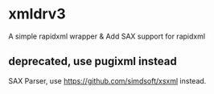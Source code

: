 # xmldrv3
A simple rapidxml wrapper &amp; Add SAX support for rapidxml

## deprecated, use pugixml instead  
SAX Parser, use https://github.com/simdsoft/xsxml instead.
